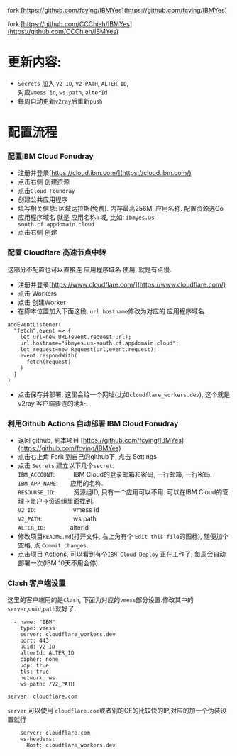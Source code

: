 
fork [https://github.com/fcying/IBMYes](https://github.com/fcying/IBMYes)  


fork [https://github.com/CCChieh/IBMYes](https://github.com/CCChieh/IBMYes)  


# 更新内容:
* `Secrets` 加入 `V2_ID`, `V2_PATH`, `ALTER_ID`,  
  对应`vmess id`, `ws path`, `alterId`
* 每周自动更新`v2ray`后重新`push`


# 配置流程

### 配置IBM Cloud Fonudray
* 注册并登录[https://cloud.ibm.com/](https://cloud.ibm.com/)
* 点击右侧 创建资源
* 点击`Cloud Foundray`
* 创建公共应用程序
* 填写相关信息: 区域达拉斯(免费). 内存最高256M. 应用名称. 配置资源选Go
* 应用程序域名 就是 应用名称+域, 比如: `ibmyes.us-south.cf.appdomain.cloud`
* 点击右侧 创建

### 配置 Cloudflare 高速节点中转
这部分不配置也可以直接连 应用程序域名 使用, 就是有点慢.
* 注册并登录[https://www.cloudflare.com/](https://www.cloudflare.com/)
* 点击 Workers
* 点击 创建Worker
* 在脚本位置加入下面这段, `url.hostname`修改为对应的 应用程序域名.
```
addEventListener(
  "fetch",event => {
    let url=new URL(event.request.url);
    url.hostname="ibmyes.us-south.cf.appdomain.cloud";
    let request=new Request(url,event.request);
    event.respondWith(
      fetch(request)
    )
  }
)
```
* 点击保存并部署, 这里会给一个网址(比如`cloudflare_workers.dev`), 这个就是 v2ray 客户端要连的地址.

### 利用Github Actions 自动部署 IBM Cloud Fonudray
* 返回 github, 到本项目 [https://github.com/fcying/IBMYes](https://github.com/fcying/IBMYes)
* 点击右上角 Fork 到自己的github下, 点击 Settings
* 点击 `Secrets` 建立以下几个`secret`:  
  `IBM_ACCOUNT`:　　　IBM Cloud的登录邮箱和密码, 一行邮箱, 一行密码.  
  `IBM_APP_NAME`:　　应用的名称.  
  `RESOURSE_ID`:　　　资源组ID, 只有一个应用可以不用. 可以在IBM Cloud的管理->账户->资源组里面找到.  
  `V2_ID`:　　　　　　vmess id  
  `V2_PATH`:　　　　　ws path  
  `ALTER_ID`:　　　　alterId  
* 修改项目`README.md`(打开文件, 右上角有个 `Edit this file`的图标), 随便加个空格, 点 `Commit changes`.
* 点击项目 Actions, 可以看到有个`IBM Cloud Deploy` 正在工作了, 每周会自动部署一次(IBM 10天不用会停).

### Clash 客户端设置
这里的客户端用的是`Clash`, 下面为对应的`vmess`部分设置.修改其中的`server`,`uuid`,`path`就好了.
```
  - name: "IBM"
    type: vmess
    server: cloudflare_workers.dev
    port: 443
    uuid: V2_ID
    alterId: ALTER_ID
    cipher: none
    udp: true
    tls: true
    network: ws
    ws-path: /V2_PATH
```
    server: cloudflare.com
`server` 可以使用 `cloudflare.com`或者别的CF的比较快的IP,对应的加一个伪装设置就行
```
    server: cloudflare.com
    ws-headers:
      Host: cloudflare_workers.dev
```
